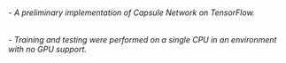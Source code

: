 ###### - A preliminary implementation of Capsule Network on TensorFlow.
###### - Training and testing were performed on a single CPU in an environment with no GPU support.
